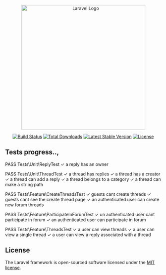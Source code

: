<p align="center"><a href="https://laravel.com" target="_blank"><img src="https://raw.githubusercontent.com/laravel/art/master/logo-lockup/5%20SVG/2%20CMYK/1%20Full%20Color/laravel-logolockup-cmyk-red.svg" width="400" alt="Laravel Logo"></a></p>

<p align="center">
<a href="https://travis-ci.org/laravel/framework"><img src="https://travis-ci.org/laravel/framework.svg" alt="Build Status"></a>
<a href="https://packagist.org/packages/laravel/framework"><img src="https://img.shields.io/packagist/dt/laravel/framework" alt="Total Downloads"></a>
<a href="https://packagist.org/packages/laravel/framework"><img src="https://img.shields.io/packagist/v/laravel/framework" alt="Latest Stable Version"></a>
<a href="https://packagist.org/packages/laravel/framework"><img src="https://img.shields.io/packagist/l/laravel/framework" alt="License"></a>
</p>

## Tests progress..,

   PASS  Tests\Unit\ReplyTest
  ✓ a reply has an owner

   PASS  Tests\Unit\ThreadTest
  ✓ a thread has replies
  ✓ a thread has a creator
  ✓ a thread can add a reply
  ✓ a thread belongs to a category
  ✓ a thread can make a string path

   PASS  Tests\Feature\CreateThreadsTest
  ✓ guests cant create threads
  ✓ guests cant see the create thread page
  ✓ an authenticated user can create new forum threads

   PASS  Tests\Feature\ParticipateInForumTest
  ✓ un authenticated user cant participate in forum
  ✓ an authenticated user can participate in forum

   PASS  Tests\Feature\ThreadsTest
  ✓ a user can view threads
  ✓ a user can view a single thread
  ✓ a user can view a reply associated with a thread

## License

The Laravel framework is open-sourced software licensed under the [MIT license](https://opensource.org/licenses/MIT).

